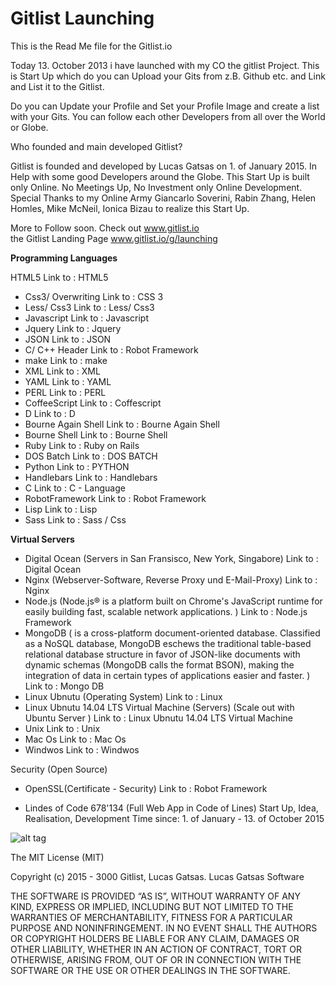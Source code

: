 # Gitlist Launching
This is the Read Me file for the Gitlist.io 


Today 13. October 2013 i have launched with my CO the gitlist Project. 
This is Start Up which do you can Upload your Gits from z.B. Github etc. and Link and List it to the Gitlist. 

Do you can Update your Profile and Set your Profile Image and create a list with your Gits. 
You can follow each other Developers from all over the World or Globe. 

Who founded and main developed Gitlist?

Gitlist is founded and developed by Lucas Gatsas on 1. of January 2015. In Help with some good Developers around the Globe. This Start Up is built only Online. No Meetings Up, No Investment only Online Development. Special Thanks to my Online Army Giancarlo Soverini, Rabin Zhang, Helen Homles, Mike McNeil, Ionica Bizau to realize this Start Up.



More to Follow soon. 
Check out <a href="http://www.gitlist.io"> www.gitlist.io </a> <br> the Gitlist Landing Page <a href="http://www.gitlist.io/g/launching">www.gitlist.io/g/launching</a>

<strong> Programming Languages  </strong> 

HTML5 Link to : HTML5 
- Css3/ Overwriting Link to : CSS 3 
- Less/ Css3 Link to : Less/ Css3 
- Javascript Link to : Javascript 
- Jquery Link to : Jquery 
- JSON Link to : JSON 
- C/ C++ Header Link to : Robot Framework 
- make Link to : make 
- XML Link to : XML 
- YAML Link to : YAML 
- PERL Link to : PERL 
- CoffeeScript Link to : Coffescript 
- D Link to : D 
- Bourne Again Shell Link to : Bourne Again Shell 
- Bourne Shell Link to : Bourne Shell 
- Ruby Link to : Ruby on Rails 
- DOS Batch Link to : DOS BATCH 
- Python Link to : PYTHON 
- Handlebars Link to : Handlebars 
- C Link to : C - Language 
- RobotFramework Link to : Robot Framework 
- Lisp Link to : Lisp 
- Sass Link to : Sass / Css 

<strong> Virtual Servers </strong> 

- Digital Ocean (Servers in San Fransisco, New York, Singabore) Link to : Digital Ocean 
- Nginx (Webserver-Software, Reverse Proxy und E-Mail-Proxy) Link to : Nginx 
- Node.js (Node.js® is a platform built on Chrome's JavaScript runtime for easily building fast, scalable network applications. ) Link to : Node.js Framework 
- MongoDB ( is a cross-platform document-oriented database. Classified as a NoSQL database, MongoDB eschews the traditional table-based relational database structure in favor of JSON-like documents with dynamic schemas (MongoDB calls the format BSON), making the integration of data in certain types of applications easier and faster. ) Link to : Mongo DB 
- Linux Ubnutu (Operating System) Link to : Linux 
- Linux Ubnutu 14.04 LTS Virtual Machine (Servers) (Scale out with Ubuntu Server ) Link to : Linux Ubnutu 14.04 LTS Virtual Machine 
- Unix Link to : Unix 
- Mac Os Link to : Mac Os 
- Windwos Link to : Windwos 



Security (Open Source) 


- OpenSSL(Certificate - Security) Link to : Robot Framework 



- Lindes of Code 678'134 (Full Web App in Code of Lines) 
Start Up, Idea, Realisation, Development Time since: 1. of January - 13. of October 2015 


![alt tag](https://spaceg.github.io/img/gitlist-wall-1-1.png)

The MIT License (MIT)

Copyright (c) 2015 - 3000 Gitlist, Lucas Gatsas. Lucas Gatsas Software

THE SOFTWARE IS PROVIDED “AS IS”, WITHOUT WARRANTY OF ANY KIND, EXPRESS OR IMPLIED, INCLUDING BUT NOT LIMITED TO THE WARRANTIES OF MERCHANTABILITY, FITNESS FOR A PARTICULAR PURPOSE AND NONINFRINGEMENT. IN NO EVENT SHALL THE AUTHORS OR COPYRIGHT HOLDERS BE LIABLE FOR ANY CLAIM, DAMAGES OR OTHER LIABILITY, WHETHER IN AN ACTION OF CONTRACT, TORT OR OTHERWISE, ARISING FROM, OUT OF OR IN CONNECTION WITH THE SOFTWARE OR THE USE OR OTHER DEALINGS IN THE SOFTWARE.

